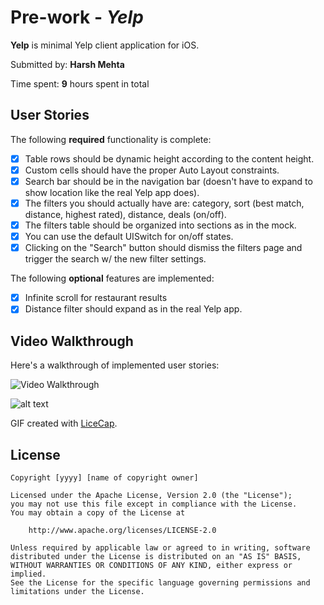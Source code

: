 # Pre-work - *Yelp*

**Yelp** is minimal Yelp client application for iOS.

Submitted by: **Harsh Mehta**

Time spent: **9** hours spent in total

## User Stories

The following **required** functionality is complete:

* [x] Table rows should be dynamic height according to the content height.
* [x] Custom cells should have the proper Auto Layout constraints.
* [x] Search bar should be in the navigation bar (doesn't have to expand to show location like the real Yelp app does).
* [x] The filters you should actually have are: category, sort (best match, distance, highest rated), distance, deals (on/off).
* [x] The filters table should be organized into sections as in the mock.
* [x] You can use the default UISwitch for on/off states.
* [x] Clicking on the "Search" button should dismiss the filters page and trigger the search w/ the new filter settings.

The following **optional** features are implemented:
* [x] Infinite scroll for restaurant results
* [x] Distance filter should expand as in the real Yelp app.

## Video Walkthrough 

Here's a walkthrough of implemented user stories:

<img src='https://i.imgur.com/WTXRvV6.gif' title='Video Walkthrough' width='' alt='Video Walkthrough' />

![alt text](Yelp/codepath-yelp.gif)

GIF created with [LiceCap](http://www.cockos.com/licecap/).


## License

    Copyright [yyyy] [name of copyright owner]

    Licensed under the Apache License, Version 2.0 (the "License");
    you may not use this file except in compliance with the License.
    You may obtain a copy of the License at

        http://www.apache.org/licenses/LICENSE-2.0

    Unless required by applicable law or agreed to in writing, software
    distributed under the License is distributed on an "AS IS" BASIS,
    WITHOUT WARRANTIES OR CONDITIONS OF ANY KIND, either express or implied.
    See the License for the specific language governing permissions and
    limitations under the License.

